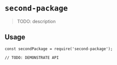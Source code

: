 # `second-package`

> TODO: description

## Usage

```
const secondPackage = require('second-package');

// TODO: DEMONSTRATE API
```
